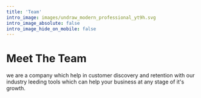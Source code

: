 ```yaml
---
title: 'Team'
intro_image: images/undraw_modern_professional_yt9h.svg
intro_image_absolute: false
intro_image_hide_on_mobile: false
---
```


# Meet The Team

we are a company which help in customer discovery and retention with our industry leeding tools which can help your business at any stage of it's growth.
